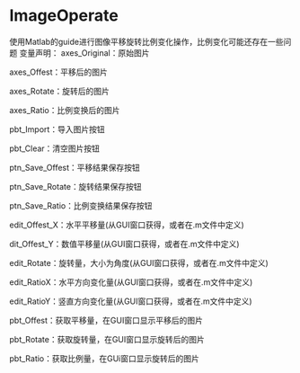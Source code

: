 # ImageOperate
使用Matlab的guide进行图像平移旋转比例变化操作，比例变化可能还存在一些问题
变量声明：
axes_Original：原始图片

axes_Offest：平移后的图片

axes_Rotate：旋转后的图片

axes_Ratio：比例变换后的图片

pbt_Import：导入图片按钮

pbt_Clear：清空图片按钮

ptn_Save_Offest：平移结果保存按钮

ptn_Save_Rotate：旋转结果保存按钮

ptn_Save_Ratio：比例变换结果保存按钮

edit_Offest_X：水平平移量(从GUI窗口获得，或者在.m文件中定义)

dit_Offest_Y：数值平移量(从GUI窗口获得，或者在.m文件中定义)

edit_Rotate：旋转量，大小为角度(从GUI窗口获得，或者在.m文件中定义)

edit_RatioX：水平方向变化量(从GUI窗口获得，或者在.m文件中定义)

edit_RatioY：竖直方向变化量(从GUI窗口获得，或者在.m文件中定义)

pbt_Offest：获取平移量，在GUI窗口显示平移后的图片

pbt_Rotate：获取旋转量，在GUI窗口显示旋转后的图片

pbt_Ratio：获取比例量，在GUi窗口显示旋转后的图片

